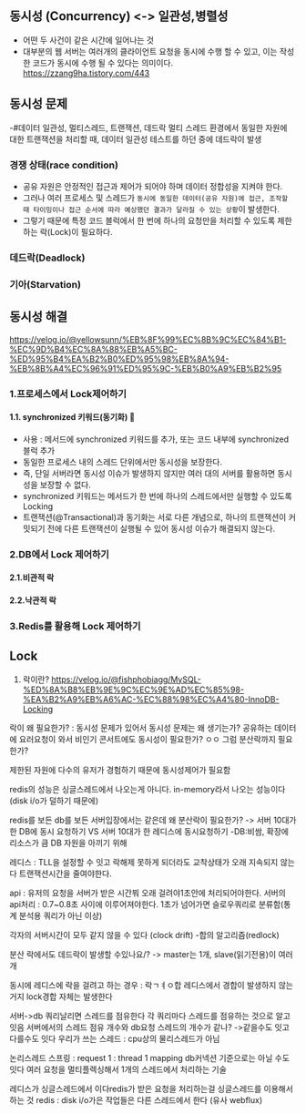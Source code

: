 ## 동시성 (Concurrency) <-> 일관성,병렬성
- 어떤 두 사건이 같은 시간에 일어나는 것
- 대부분의 웹 서버는 여러개의 클라이언트 요청을 동시에 수행 할 수 있고, 이는 작성한 코드가 동시에 수행 될 수 있다는 의미이다.
https://zzang9ha.tistory.com/443

## 동시성 문제
-#데이터 일관성, 멀티스레드, 트랜잭션, 데드락
멀티 스레드 환경에서 동일한 자원에 대한 트랜잭션을 처리할 때, 데이터 일관성 테스트를 하던 중에 데드락이 발생
### 경쟁 상태(race condition)
- 공유 자원은 안정적인 접근과 제어가 되어야 하며 데이터 정합성을 지켜야 한다.
- 그러나 여러 프로세스 및 스레드가 `동시에 동일한 데이터(공유 자원)에 접근, 조작할 때 타이밍이나 접근 순서에 따라 예상했던 결과가 달라질 수 있는 상황`이 발생한다.
- 그렇기 때문에 특정 코드 블럭에서 한 번에 하나의 요청만을 처리할 수 있도록 제한하는 락(Lock)이 필요하다.

### 데드락(Deadlock)
### 기아(Starvation)

## 동시성 해결
https://velog.io/@yellowsunn/%EB%8F%99%EC%8B%9C%EC%84%B1-%EC%9D%B4%EC%8A%88%EB%A5%BC-%ED%95%B4%EA%B2%B0%ED%95%98%EB%8A%94-%EB%8B%A4%EC%96%91%ED%95%9C-%EB%B0%A9%EB%B2%95
### 1.프로세스에서 Lock제어하기
#### 1.1. synchronized 키워드(동기화) 🤔
- 사용 : 메서드에 synchronized 키워드를 추가, 또는 코드 내부에 synchronized 블럭 추가
- 동일한 프로세스 내의 스레드 단위에서만 동시성을 보장한다. 
- 즉, 단일 서버라면 동시성 이슈가 발생하지 않지만 여러 대의 서버를 활용하면 동시성을 보장할 수 없다.
- synchronized 키워드는 메서드가 한 번에 하나의 스레드에서만 실행할 수 있도록 Locking
- 트랜잭션(@Transactional)과 동기화는 서로 다른 개념으로, 하나의 트랜잭션이 커밋되기 전에 다른 트랜잭션이 실행될 수 있어 동시성 이슈가 해결되지 않는다.

### 2.DB에서 Lock 제어하기
#### 2.1.비관적 락
#### 2.2.낙관적 락
### 3.Redis를 활용해 Lock 제어하기

## Lock 
1. 락이란?
https://velog.io/@fishphobiagg/MySQL-%ED%8A%B8%EB%9E%9C%EC%9E%AD%EC%85%98-%EA%B2%A9%EB%A6%AC-%EC%88%98%EC%A4%80-InnoDB-Locking



락이 왜 필요한가? : 동시성 문제가 있어서
동시성 문제는 왜 생기는가? 공유하는 데이터에 요러요청이 와서
비인기 콘서트에도 동시성이 필요한가? ㅇㅇ
그럼 분산락까지 필요한가?

제한된 자원에 다수의 유저가 경험하기 때문에 동시성제어가 필요함

redis의 성능은 싱글스레드에서 나오는게 아니다. in-memory라서 나오는 성능이다 (disk i/o가 덜하기 때문에)


redis를 보든 db를 보든 서버입장에서는 같은데 왜 분산락이 필요한가?
-> 서버 10대가 한 DB에 동시 요청하기 VS 서버 10대가 한 레디스에 동시요청하기
-DB:비쌈, 확장에 리소스가 큼
DB 자원을 아끼기 위해

레디스 : TLL을 설정할 수 잇고 락해제 못하게 되더라도 교착상태가 오래 지속되지 않는다
트랜잭션시간을 줄여야한다.

api : 유저의 요청을 서버가 받은 시간붜 오래 걸려야1초안에 처리되어야한다.
서버의 api처리 : 0.7~0.8초 사이에 이루어져야한다.
1초가 넘어가면 슬로우쿼리로 분류함(통계 분석용 쿼리가 아닌 이상)

각자의 서버시간이 모두 같지 않을 수 있다 (clock drift)
-합의 알고리즘(redlock)

분산 락에서도 데드락이 발생할 수있나요/?
-> master는 1개, slave(읽기전용)이 여러개

동시에 레디스에 락을 걸려고 하는 경우 : 락ㄱㅕㅇ합
레디스에서 경합이 발생하지 않는거지 lock경합 자체는 발생한다

서버->db 쿼리날리면 스레드를 점유한다
각 쿼리마다 스레드를 점유하는 것으로 알고잇음
서버에서의 스레드 점유 개수와 db요청 스레드의 개수가 같나?
->같을수도 잇고 다를수도 잇다
우리가 쓰는 스레드 : cpu상의 물리스레드가 아님

논리스레드
스프링 : request 1 : thread 1 mapping
db커넥션 기준으로는 아닐 수도 잇다
여러 요청을 멀티플렉싱해서 1개의 스레드에서 처리하는 기술

레디스가 싱글스레드에서 이다redis가 받은 요청을 처리하는걸 싱글스레드를 이용해서 하는 것
redis : disk i/o가은 작업들은 다른 스레드에서 한다 (유사 webflux)